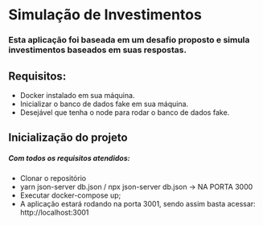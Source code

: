# Simulação de Investimentos
### Esta aplicação foi baseada em um desafio proposto e simula investimentos baseados em suas respostas.

## Requisitos:
- Docker instalado em sua máquina.
- Inicializar o banco de dados fake em sua máquina.
- Desejável que tenha o node para rodar o banco de dados fake.

## Inicialização do projeto
##### Com todos os requisitos atendidos:
- Clonar o repositório
- yarn json-server db.json / npx json-server db.json -> NA PORTA 3000
- Executar docker-compose up;
- A aplicação estará rodando na porta 3001, sendo assim basta acessar: http://localhost:3001
